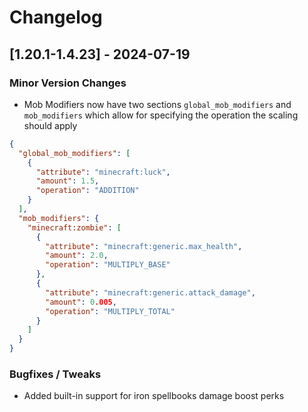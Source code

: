 # Changelog

## [1.20.1-1.4.23] - 2024-07-19
### Minor Version Changes
- Mob Modifiers now have two sections `global_mob_modifiers` and `mob_modifiers` which allow for specifying the operation the scaling should apply
```json
{
  "global_mob_modifiers": [
    {
      "attribute": "minecraft:luck",
      "amount": 1.5,
      "operation": "ADDITION"
    }
  ],
  "mob_modifiers": {
    "minecraft:zombie": [
      {
        "attribute": "minecraft:generic.max_health",
        "amount": 2.0,
        "operation": "MULTIPLY_BASE"
      },
      {
        "attribute": "minecraft:generic.attack_damage",
        "amount": 0.005,
        "operation": "MULTIPLY_TOTAL"
      }
    ]
  }
}
```

### Bugfixes / Tweaks
- Added built-in support for iron spellbooks damage boost perks